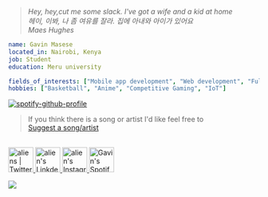 
> *Hey, hey,cut me some slack. I've got a wife and a kid at home<br>
> 헤이, 이봐, 나 좀 여유를 잘라. 집에 아내와 아이가 있어요<br>
> Maes Hughes*

```yaml
name: Gavin Masese
located_in: Nairobi, Kenya
job: Student
education: Meru university

fields_of_interests: ["Mobile app development", "Web development", "Full stack development", "Software engineering"]
hobbies: ["Basketball", "Anime", "Competitive Gaming", "IoT"]
```
<!--
[![spotify-github-profile](https://spotify-github-profile.vercel.app/api/view?uid=31ish7amg4miducijsfwuonhghvu&cover_image=true&theme=default&bar_color=860797&bar_color_cover=true)](https://github.com/kittinan/spotify-github-profile)
-->

[![spotify-github-profile](https://spotify-github-profile.vercel.app/api/view?uid=31ish7amg4miducijsfwuonhghvu&cover_image=true&theme=default&align=right&bar_color=860797&bar_color_cover=true)](https://github.com/gavinmasese)

> If you think there is a song or artist I'd like feel free to <br>
> [Suggest a song/artist](https://github.com/gavinmasese/gavinmasese/discussions/2)
 


<p align="left">
<br/>
<a href="https://twitter.com/gavinmasese">
  <img alt="aliens | Twitter" width="50px" src="https://user-images.githubusercontent.com/43545812/144034996-602b144a-16e1-41cc-99e7-c6040b20dcaf.png"/>
</a>
<a href="https://www.linkedin.com/in/gavinmasese">
  <img alt="alien's LinkdeIN" width="50px" src="https://user-images.githubusercontent.com/43545812/144035037-0f415fc7-9f96-4517-a370-ccc6e78a714b.png" />
</a>
<a href="https://www.instagram.com/m.asese_">
  <img alt="alien's Instagram" width="50px" src="https://user-images.githubusercontent.com/43545812/144035088-0dfb165f-8fe0-4d13-896c-876c29d2b128.png" />
</a>
<a href="https://open.spotify.com/user/31ish7amg4miducijsfwuonhghvu">
  <img alt="Gavin's Spotify" width="50px" src="https://user-images.githubusercontent.com/43545812/144035120-1ad5169b-91c7-4078-bef9-6a82c733f373.png" />
</a>
<br>
 
![](https://visitor-badge.glitch.me/badge?page_id=gavinmasese.gavinmasese)


</p>
<!-- ![Gavinmasese](https://user-images.githubusercontent.com/49750136/133055850-5e24e018-932a-4b15-bf7b-6f9d04271e27.png) -->
